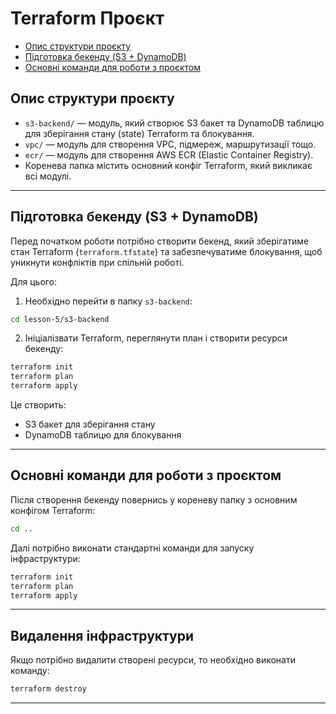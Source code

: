 
# Terraform Проєкт

- [Опис структури проєкту](#опис-структури-проєкту)
- [Підготовка бекенду (S3 + DynamoDB)](#підготовка-бекенду-s3--dynamodb)
- [Основні команди для роботи з проєктом](#основні-команди-для-роботи-з-проєктом)

## Опис структури проєкту

- `s3-backend/` — модуль, який створює S3 бакет та DynamoDB таблицю для зберігання стану (state) Terraform та блокування.
- `vpc/` — модуль для створення VPC, підмереж, маршрутизації тощо.
- `ecr/` — модуль для створення AWS ECR (Elastic Container Registry).
- Коренева папка містить основний конфіг Terraform, який викликає всі модулі.

---

## Підготовка бекенду (S3 + DynamoDB)

Перед початком роботи потрібно створити бекенд, який зберігатиме стан Terraform (`terraform.tfstate`) та забезпечуватиме блокування, щоб уникнути конфліктів при спільній роботі.

Для цього:

1. Необхідно перейти в папку `s3-backend`:

```bash
cd lesson-5/s3-backend
```

2. Ініціалізвати Terraform, переглянути план і створити ресурси бекенду:

```bash
terraform init
terraform plan
terraform apply
```

Це створить:

- S3 бакет для зберігання стану
- DynamoDB таблицю для блокування

---

## Основні команди для роботи з проєктом

Після створення бекенду повернись у кореневу папку з основним конфігом Terraform:

```bash
cd ..
```

Далі потрібно виконати стандартні команди для запуску інфраструктури:

```bash
terraform init
terraform plan
terraform apply
```

---

## Видалення інфраструктури

Якщо потрібно видалити створені ресурси, то необхідно виконати команду:

```bash
terraform destroy
```

---


